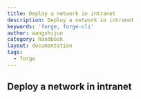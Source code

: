 ```yaml
---
title: Deploy a network in intranet
description: Deploy a network in intranet
keywords: 'forge, forge-cli'
author: wangshijun
category: handbook
layout: documentation
tags:
  - forge
---
```


## Deploy a network in intranet
